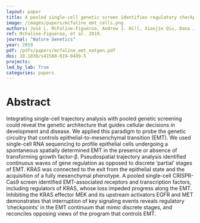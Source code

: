 ```yaml
---
layout: paper
title: A pooled single-cell genetic screen identifies regulatory checkpoints in the continuum of the epithelial-to-mesenchymal transition
image: /images/papers/mcfaline_emt_cells.png
authors: José L. McFaline-Figueroa, Andrew J. Hill, Xiaojie Qiu, Dana Jackson, Jay Shendure, Cole Trapnell
ref: McFaline-Figueroa, et al. 2019.
journal: "Nature Genetics"
year: 2019
pdf: /pdfs/papers/mcfaline_emt_natgen.pdf
doi: 10.1038/s41588-019-0489-5
projects:
led_by_lab: True
categories: papers
---
```


# Abstract

Integrating single-cell trajectory analysis with pooled genetic screening could reveal the genetic architecture that guides cellular decisions in development and disease. We applied this paradigm to probe the genetic circuitry that controls epithelial-to-mesenchymal transition (EMT). We used single-cell RNA sequencing to profile epithelial cells undergoing a spontaneous spatially determined EMT in the presence or absence of transforming growth factor-β. Pseudospatial trajectory analysis identified continuous waves of gene regulation as opposed to discrete ‘partial’ stages of EMT. KRAS was connected to the exit from the epithelial state and the acquisition of a fully mesenchymal phenotype. A pooled single-cell CRISPR-Cas9 screen identified EMT-associated receptors and transcription factors, including regulators of KRAS, whose loss impeded progress along the EMT. Inhibiting the KRAS effector MEK and its upstream activators EGFR and MET demonstrates that interruption of key signaling events reveals regulatory ‘checkpoints’ in the EMT continuum that mimic discrete stages, and reconciles opposing views of the program that controls EMT.
